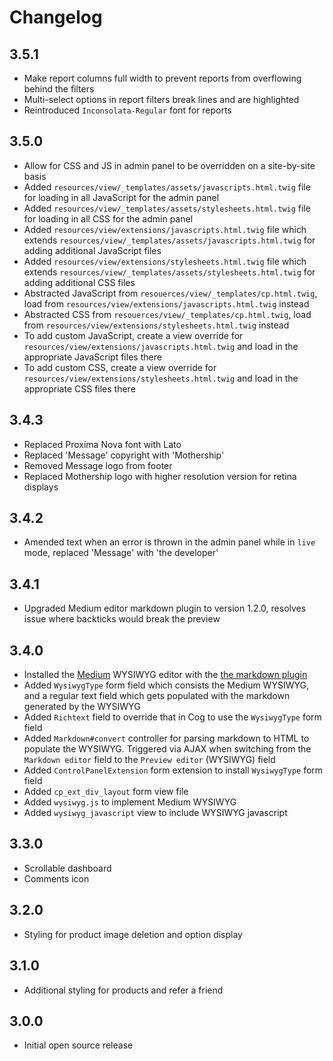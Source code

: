 # Changelog

## 3.5.1

- Make report columns full width to prevent reports from overflowing behind the filters
- Multi-select options in report filters break lines and are highlighted
- Reintroduced `Inconsolata-Regular` font for reports

## 3.5.0

- Allow for CSS and JS in admin panel to be overridden on a site-by-site basis
- Added `resources/view/_templates/assets/javascripts.html.twig` file for loading in all JavaScript for the admin panel
- Added `resources/view/_templates/assets/stylesheets.html.twig` file for loading in all CSS for the admin panel
- Added `resources/view/extensions/javascripts.html.twig` file which extends `resources/view/_templates/assets/javascripts.html.twig` for adding additional JavaScript files
- Added `resources/view/extensions/stylesheets.html.twig` file which extends `resources/view/_templates/assets/stylesheets.html.twig` for adding additional CSS files
- Abstracted JavaScript from `resouerces/view/_templates/cp.html.twig`, load from `resources/view/extensions/javascripts.html.twig` instead
- Abstracted CSS from `resouerces/view/_templates/cp.html.twig`, load from `resources/view/extensions/stylesheets.html.twig` instead
- To add custom JavaScript, create a view override for `resources/view/extensions/javascripts.html.twig` and load in the appropriate JavaScript files there
- To add custom CSS, create a view override for `resources/view/extensions/stylesheets.html.twig` and load in the appropriate CSS files there

## 3.4.3

- Replaced Proxima Nova font with Lato
- Replaced 'Message' copyright with 'Mothership'
- Removed Message logo from footer
- Replaced Mothership logo with higher resolution version for retina displays

## 3.4.2

- Amended text when an error is thrown in the admin panel while in `live` mode, replaced 'Message' with 'the developer'

## 3.4.1

- Upgraded Medium editor markdown plugin to version 1.2.0, resolves issue where backticks would break the preview

## 3.4.0

- Installed the <a href="https://github.com/daviferreira/medium-editor">Medium</a> WYSIWYG editor with the <a href="https://github.com/IonicaBizau/medium-editor-markdown">the markdown plugin</a>
- Added `WysiwygType` form field which consists the Medium WYSIWYG, and a regular text field which gets populated with the markdown generated by the WYSIWYG
- Added `Richtext` field to override that in Cog to use the `WysiwygType` form field
- Added `Markdown#convert` controller for parsing markdown to HTML to populate the WYSIWYG. Triggered via AJAX when switching from the `Markdown editor` field to the `Preview editor` (WYSIWYG) field
- Added `ControlPanelExtension` form extension to install `WysiwygType` form field
- Added `cp_ext_div_layout` form view file
- Added `wysiwyg.js` to implement Medium WYSIWYG
- Added `wysiwyg_javascript` view to include WYSIWYG javascript

## 3.3.0

- Scrollable dashboard
- Comments icon

## 3.2.0

- Styling for product image deletion and option display

## 3.1.0

- Additional styling for products and refer a friend

## 3.0.0

- Initial open source release

